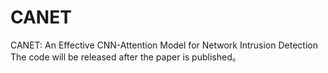 # CANET
CANET: An Effective CNN-Attention Model for Network Intrusion Detection
The code will be released after the paper is published。
